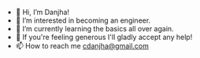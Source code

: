 - 👋 Hi, I’m Danjha!
- 👀 I’m interested in becoming an engineer.
- 🌱 I’m currently learning the basics all over again.
- 💞️ If you're feeling generous I'll gladly accept any help!
- 📫 How to reach me cdanjha@gmail.com

<!---
cdanjha/cdanjha is a ✨ special ✨ repository because its `README.md` (this file) appears on your GitHub profile.
You can click the Preview link to take a look at your changes.
--->
